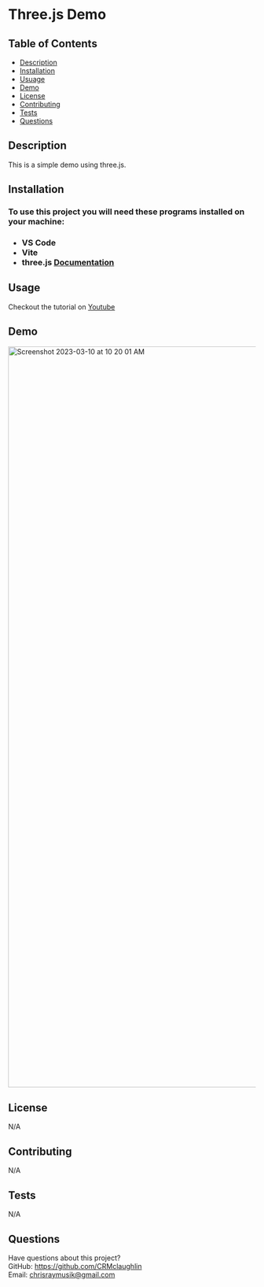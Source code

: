 # Three.js Demo

## Table of Contents
  * [Description](#description)
  * [Installation](#installation)
  * [Usuage](#usage)
  * [Demo](#demo)
  * [License](#license)
  * [Contributing](#contributing)
  * [Tests](#tests)
  * [Questions](#questions)

  ## Description
  This is a simple demo using three.js.
  
  ## Installation
  <h3> To use this project you will need these programs installed on your machine:<h3>
  
  * VS Code
  * Vite
  * three.js [Documentation](https://threejs.org/docs/index.html#manual/en/introduction/Creating-a-scene)
  

  
## Usage 
  
Checkout the tutorial on [Youtube](https://www.youtube.com/watch?v=_OwJV2xL8M8)
  
## Demo

<img width="1506" alt="Screenshot 2023-03-10 at 10 20 01 AM" src="https://user-images.githubusercontent.com/111208223/224369554-1b7f84ee-6875-4c06-80fd-dafd15a7a23f.png">


## License
N/A
  
  
## Contributing

N/A
  
## Tests
N/A
  
## Questions
Have questions about this project?  
GitHub: https://github.com/CRMclaughlin  
Email: chrisraymusik@gmail.com

